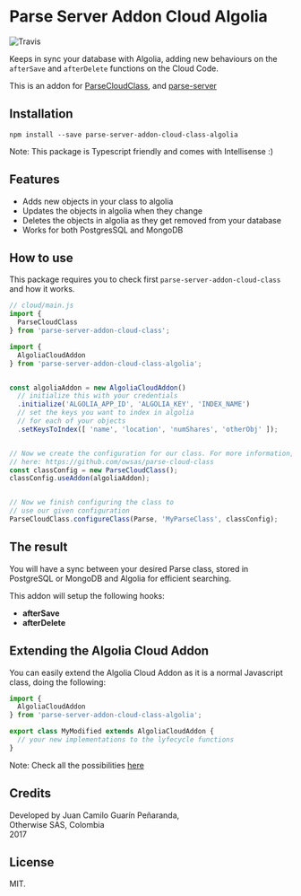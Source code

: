 # Parse Server Addon Cloud Algolia

![Travis](https://travis-ci.org/owsas/parse-server-addon-cloud-algolia.svg?branch=master)

Keeps in sync your database with Algolia, adding new behaviours on the `afterSave` and `afterDelete` functions on the Cloud Code. 

This is an addon for [ParseCloudClass](https://github.com/owsas/parse-cloud-class), and [parse-server](https://github.com/parse-community/parse-server)

## Installation

```
npm install --save parse-server-addon-cloud-class-algolia
```

Note: This package is Typescript friendly and comes with Intellisense :)

## Features
* Adds new objects in your class to algolia
* Updates the objects in algolia when they change
* Deletes the objects in algolia as they get removed from your database
* Works for both PostgresSQL and MongoDB

## How to use

This package requires you to check first `parse-server-addon-cloud-class` and how it works.

```js
// cloud/main.js
import { 
  ParseCloudClass 
} from 'parse-server-addon-cloud-class';

import { 
  AlgoliaCloudAddon 
} from 'parse-server-addon-cloud-class-algolia';


const algoliaAddon = new AlgoliaCloudAddon()
  // initialize this with your credentials
  .initialize('ALGOLIA_APP_ID', 'ALGOLIA_KEY', 'INDEX_NAME')
  // set the keys you want to index in algolia
  // for each of your objects
  .setKeysToIndex([ 'name', 'location', 'numShares', 'otherObj' ]);


// Now we create the configuration for our class. For more information, refer to its docs
// here: https://github.com/owsas/parse-cloud-class
const classConfig = new ParseCloudClass();
classConfig.useAddon(algoliaAddon);


// Now we finish configuring the class to 
// use our given configuration
ParseCloudClass.configureClass(Parse, 'MyParseClass', classConfig);
```

## The result

You will have a sync between your desired Parse class, stored in PostgreSQL or MongoDB and Algolia for efficient searching.

This addon will setup the following hooks:
* __afterSave__
* __afterDelete__


## Extending the Algolia Cloud Addon

You can easily extend the Algolia Cloud Addon as it is a normal Javascript class, doing the following: 

```ts
import { 
  AlgoliaCloudAddon 
} from 'parse-server-addon-cloud-class-algolia';

export class MyModified extends AlgoliaCloudAddon {
  // your new implementations to the lyfecycle functions
}
```

Note: Check all the possibilities [here](https://github.com/owsas/parse-cloud-class)

## Credits

Developed by Juan Camilo Guarín Peñaranda,  
Otherwise SAS, Colombia  
2017

## License 

MIT.